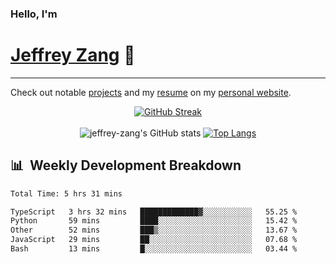 
### Hello, I'm 
# [Jeffrey Zang](https://www.linkedin.com/in/jeffreyzang/) 🦀

---

Check out notable [projects](https://jeffz.dev/projects) and my [resume](https://jeffz.dev/resume) on my [personal website](https://jeffz.dev/).

<div align = 'center'>

[![GitHub Streak](https://github-readme-streak-stats.herokuapp.com/?user=jeffrey-zang&theme=tokyonight)](https://git.io/streak-stats)
<br></br>
![jeffrey-zang's GitHub stats](https://github-readme-stats.vercel.app/api?username=jeffrey-zang&show_icons=true&theme=tokyonight&hide_rank=true&hide=stars) 
[![Top Langs](https://github-readme-stats.vercel.app/api/top-langs/?username=jeffrey-zang&hide=ShaderLab,HLSL&layout=compact&theme=tokyonight)](https://github.com/anuraghazra/github-readme-stats)

</div>

## 📊 &nbsp;Weekly Development Breakdown
<!--START_SECTION:waka-->

```txt
Total Time: 5 hrs 31 mins

TypeScript   3 hrs 32 mins   █████████████▓░░░░░░░░░░░   55.25 %
Python       59 mins         ████░░░░░░░░░░░░░░░░░░░░░   15.42 %
Other        52 mins         ███▒░░░░░░░░░░░░░░░░░░░░░   13.67 %
JavaScript   29 mins         ██░░░░░░░░░░░░░░░░░░░░░░░   07.68 %
Bash         13 mins         █░░░░░░░░░░░░░░░░░░░░░░░░   03.44 %
```

<!--END_SECTION:waka-->

